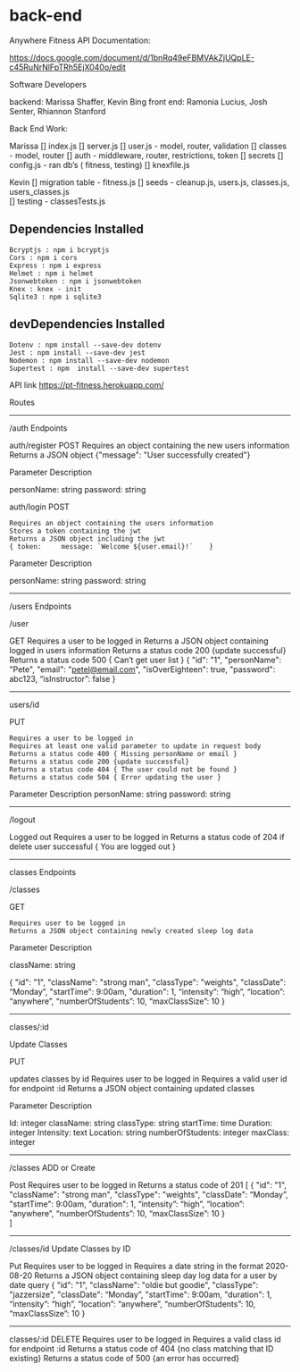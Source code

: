 # back-end

Anywhere Fitness API Documentation:

https://docs.google.com/document/d/1bnRq49eFBMVAkZjUQpLE-c45RuNrNlFpTRh5EjX040o/edit

Software Developers

backend: Marissa Shaffer, Kevin Bing
front end: Ramonia Lucius, Josh Senter, Rhiannon Stanford

Back End Work:

Marissa
[] index.js [] server.js [] user.js - model, router, validation [] classes - model, router
[] auth - middleware, router, restrictions, token [] secrets  [] config.js - ran db’s ( fitness, testing) 
[] knexfile.js 

Kevin
[] migration table  - fitness.js  [] seeds - cleanup.js, users.js, classes.js, users_classes.js  
[] testing - classesTests.js

## Dependencies Installed
    Bcryptjs : npm i bcryptjs
    Cors : npm i cors
    Express : npm i express
    Helmet : npm i helmet
    Jsonwebtoken : npm i jsonwebtoken
    Knex : knex - init
    Sqlite3 : npm i sqlite3
## devDependencies Installed
    Dotenv : npm install --save-dev dotenv
    Jest : npm install --save-dev jest 
    Nodemon : npm install --save-dev nodemon
    Supertest : npm  install --save-dev supertest

API link
https://pt-fitness.herokuapp.com/

Routes
*********************************************************************
/auth Endpoints

auth/register
POST
    Requires an object containing the new users information
    Returns a JSON object
    {"message": "User successfully created"}

Parameter        Description

personName:      string
password:        string

auth/login
POST

    Requires an object containing the users information
    Stores a token containing the jwt
    Returns a JSON object including the jwt
    { token:     message: `Welcome ${user.email}!`    }

Parameter        Description

personName:      string
password:        string

********************************************************************
/users Endpoints

/user

GET
    Requires a user to be logged in
    Returns a JSON object containing logged in users information
    Returns a status code 200 {update successful}
    Returns a status code 500 { Can’t get user list }
{
    "id": "1",
    "personName": "Pete",
    "email": "petel@email.com",
    "isOverEighteen": true,
    "password": abc123,
    “isInstructor”: false
}  
**********************

users/id

PUT

    Requires a user to be logged in
    Requires at least one valid parameter to update in request body
    Returns a status code 400 { Missing personName or email }
    Returns a status code 200 {update successful}
    Returns a status code 404 { The user could not be found }
    Returns a status code 504 { Error updating the user }

Parameter        Description
personName:      string
password:        string
**************************

/logout

Logged out
    Requires a user to be logged in
    Returns a status code of 204 if delete user successful { You are logged out }
***************************************************************************


classes Endpoints

/classes

GET

    Requires user to be logged in
    Returns a JSON object containing newly created sleep log data

Parameter        Description

className:       string

{
    "id": "1",
    "className": "strong man",
    "classType": "weights",
    "classDate": “Monday”,
    "startTime": 9:00am,
    "duration": 1,
    “intensity”: “high”,
    “location”: “anywhere”,
    “numberOfStudents”: 10,
    “maxClassSize”: 10
}  
****************************************

classes/:id

Update Classes

PUT

updates classes by id
    Requires user to be logged in
    Requires a valid user id for endpoint :id
    Returns a JSON object containing updated classes

Parameter            Description

Id:                  integer
className:           string
classType:           string
startTime:           time
Duration:            integer
Intensity:           text
Location:            string
numberOfStudents:    integer
maxClass:            integer

************************************************

/classes
ADD or Create

Post
    Requires user to be logged in
    Returns a status code of 201 
[
   {
    "id": "1",
    "className": "strong man",
    "classType": "weights",
    "classDate": “Monday”,
    "startTime": 9:00am,
    "duration": 1,
    “intensity”: “high”,
    “location”: “anywhere”,
    “numberOfStudents”: 10,
    “maxClassSize”: 10
}  
]
***********************************************

/classes/id
Update Classes by ID

Put
    Requires user to be logged in
    Requires a date string in the format 2020-08-20
    Returns a JSON object containing sleep day log data for a user by date query
  {
    "id": "1",
    "className": "oldie but goodie",
    "classType": "jazzersize",
    "classDate": “Monday”,
    "startTime": 9:00am,
    "duration": 1,
    “intensity”: “high”,
    “location”: “anywhere”,
    “numberOfStudents”: 10,
    “maxClassSize”: 10
}  
***************************************************
classes/:id
DELETE
    Requires user to be logged in
    Requires a valid class id for endpoint :id
    Returns a status code of 404 {no class matching that ID existing}
    Returns a status code of 500 {an error has occurred}
